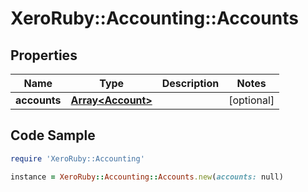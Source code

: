 # XeroRuby::Accounting::Accounts

## Properties

Name | Type | Description | Notes
------------ | ------------- | ------------- | -------------
**accounts** | [**Array&lt;Account&gt;**](Account.md) |  | [optional] 

## Code Sample

```ruby
require 'XeroRuby::Accounting'

instance = XeroRuby::Accounting::Accounts.new(accounts: null)
```


